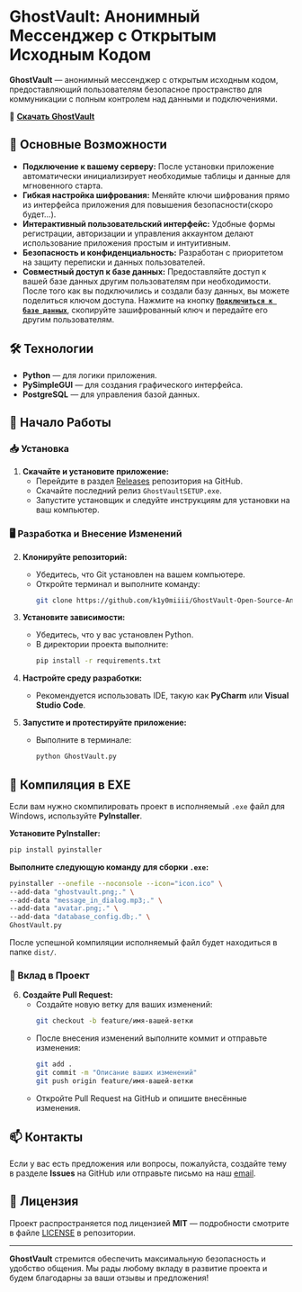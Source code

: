 # GhostVault: Анонимный Мессенджер с Открытым Исходным Кодом

**GhostVault** — анонимный мессенджер с открытым исходным кодом, предоставляющий пользователям безопасное пространство для коммуникации с полным контролем над данными и подключениями.

🔗 **[Скачать GhostVault](https://github.com/k1y0miiii/GhostVault-Open-Source-Anonymous-Messenger/releases/tag/v1.0.0)**

## 🚀 Основные Возможности

- **Подключение к вашему серверу:** После установки приложение автоматически инициализирует необходимые таблицы и данные для мгновенного старта.
- **Гибкая настройка шифрования:** Меняйте ключи шифрования прямо из интерфейса приложения для повышения безопасности(скоро будет...).
- **Интерактивный пользовательский интерфейс:** Удобные формы регистрации, авторизации и управления аккаунтом делают использование приложения простым и интуитивным.
- **Безопасность и конфиденциальность:** Разработан с приоритетом на защиту переписки и данных пользователей.
- **Совместный доступ к базе данных:** Предоставляйте доступ к вашей базе данных другим пользователям при необходимости. После того как вы подключились и создали базу данных, вы можете поделиться ключом доступа. Нажмите на кнопку **[`Подключиться к базе данных`](#)**, скопируйте зашифрованный ключ и передайте его другим пользователям.


## 🛠️ Технологии

- **Python** — для логики приложения.
- **PySimpleGUI** — для создания графического интерфейса.
- **PostgreSQL** — для управления базой данных.

## 🏁 Начало Работы

### 📥 Установка

1. **Скачайте и установите приложение:**
   - Перейдите в раздел [Releases](https://github.com/k1y0miiii/GhostVault-Open-Source-Anonymous-Messenger/releases/tag/v1.0.0) репозитория на GitHub.
   - Скачайте последний релиз `GhostVaultSETUP.exe`.
   - Запустите установщик и следуйте инструкциям для установки на ваш компьютер.

### 🖥️ Разработка и Внесение Изменений

2. **Клонируйте репозиторий:**
   - Убедитесь, что Git установлен на вашем компьютере.
   - Откройте терминал и выполните команду:
     ```bash
     git clone https://github.com/k1y0miiii/GhostVault-Open-Source-Anonymous-Messenger.git
     ```

3. **Установите зависимости:**
   - Убедитесь, что у вас установлен Python.
   - В директории проекта выполните:
     ```bash
     pip install -r requirements.txt
     ```

4. **Настройте среду разработки:**
   - Рекомендуется использовать IDE, такую как **PyCharm** или **Visual Studio Code**.

5. **Запустите и протестируйте приложение:**
   - Выполните в терминале:
     ```bash
     python GhostVault.py
     ```

## 🔧 Компиляция в EXE

Если вам нужно скомпилировать проект в исполняемый `.exe` файл для Windows, используйте **PyInstaller**.

**Установите PyInstaller:**

```bash
pip install pyinstaller
```

**Выполните следующую команду для сборки `.exe`:**

```bash
pyinstaller --onefile --noconsole --icon="icon.ico" \
--add-data "ghostvault.png;." \
--add-data "message_in_dialog.mp3;." \
--add-data "avatar.png;." \
--add-data "database_config.db;." \
GhostVault.py
```

После успешной компиляции исполняемый файл будет находиться в папке `dist/`.


### 🤝 Вклад в Проект

6. **Создайте Pull Request:**
   - Создайте новую ветку для ваших изменений:
     ```bash
     git checkout -b feature/имя-вашей-ветки
     ```
   - После внесения изменений выполните коммит и отправьте изменения:
     ```bash
     git add .
     git commit -m "Описание ваших изменений"
     git push origin feature/имя-вашей-ветки
     ```
   - Откройте Pull Request на GitHub и опишите внесённые изменения.

## 📫 Контакты

Если у вас есть предложения или вопросы, пожалуйста, создайте тему в разделе **Issues** на GitHub или отправьте письмо на наш [email](mailto:ghostvaultmessenger@gmail.com).

## 📄 Лицензия

Проект распространяется под лицензией **MIT** — подробности смотрите в файле [LICENSE](LICENSE) в репозитории.

---

**GhostVault** стремится обеспечить максимальную безопасность и удобство общения. Мы рады любому вкладу в развитие проекта и будем благодарны за ваши отзывы и предложения!
